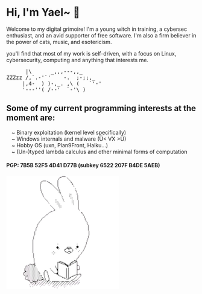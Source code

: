 # Hi, I'm Yael~ 🌙

Welcome to my digital grimoire! I'm a young witch in training, a cybersec enthusiast, and an avid supporter of free software. I'm also a firm believer in the power of cats, music, and esotericism.

you'll find that most of my work is self-driven, with a focus on Linux, cybersecurity, computing and anything that interests me.

<pre>
      |\      _,,,---,,_
ZZZzz /,`.-'`'    -.  ;-;;,_
     |,4-  ) )-,_. ,\ (   `'-'
     '---''(_/--'  `-'\_)
</pre>

## Some of my current programming interests at the moment are:

&emsp;~ Binary exploitation (kernel level specifically)\
&emsp;~ Windows internals and malware (Ü< VX >Ü)\
&emsp;~ Hobby OS (uxn, Plan9Front, Haiku...)\
&emsp;~ (Un-)typed lambda calculus and other minimal forms of computation

#### PGP: 7B5B 52F5 4D41 D77B (subkey 6522 207F B4DE 5AEB)

<img src="https://raw.githubusercontent.com/konata-chan404/konata-chan404/main/cute-removebg-preview.png" alt= “” width="auto" height="300px">
